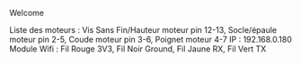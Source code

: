 Welcome

Liste des moteurs :
    Vis Sans Fin/Hauteur moteur pin 12-13,
    Socle/épaule moteur pin 2-5,
    Coude moteur pin 3-6,
    Poignet moteur 4-7
    IP : 192.168.0.180
Module Wifi :
    Fil Rouge 3V3,
    Fil Noir Ground,
    Fil Jaune RX,
    Fil Vert TX
